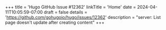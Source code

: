 +++
title = 'Hugo GitHub Issue #12362'
linkTitle = 'Home'
date = 2024-04-11T10:05:59-07:00
draft = false
details = 'https://github.com/gohugoio/hugo/issues/12362'
description = "server: List page doesn't update after creating content"
+++
